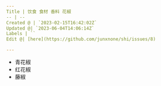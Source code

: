 ```yaml
---
Title | 饮食 食材 香料 花椒
-- | --
Created @ | `2023-02-15T16:42:02Z`
Updated @| `2023-06-04T14:06:14Z`
Labels | ``
Edit @| [here](https://github.com/junxnone/shi/issues/8)

---
```

- 青花椒
- 红花椒
- 藤椒

